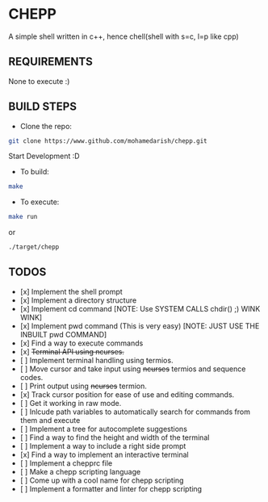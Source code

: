# CHEPP

A simple shell written in c++, hence chell(shell with s=c, l=p like cpp)

## REQUIREMENTS

None to execute :)

## BUILD STEPS

- Clone the repo:

```bash
git clone https://www.github.com/mohamedarish/chepp.git
```

Start Development :D

- To build:

```bash
make
```

- To execute:

```bash
make run
```

or

```bash
./target/chepp
```

## TODOS

- \[x\] Implement the shell prompt
- \[x\] Implement a directory structure
- \[x\] Implement cd command \[NOTE: Use SYSTEM CALLS chdir() ;) WINK WINK\]
- \[x\] Implement pwd command (This is very easy) \[NOTE: JUST USE THE INBUILT pwd COMMAND\]
- \[x\] Find a way to execute commands
- \[x\] ~~Terminal API using ncurses.~~
- \[ \] Implement terminal handling using termios.
- \[ \] Move cursor and take input using ~~ncurses~~ termios and sequence codes.
- \[ \] Print output using ~~ncurses~~ termion.
- \[x\] Track cursor position for ease of use and editing commands.
- \[ \] Get it working in raw mode.
- \[ \] Inlcude path variables to automatically search for commands from them and execute
- \[ \] Implement a tree for autocomplete suggestions
- \[ \] Find a way to find the height and width of the terminal
- \[ \] Implement a way to include a right side prompt
- \[x\] Find a way to implement an interactive terminal
- \[ \] Implement a chepprc file
- \[ \] Make a chepp scripting language
- \[ \] Come up with a cool name for chepp scripting
- \[ \] Implement a formatter and linter for chepp scripting
